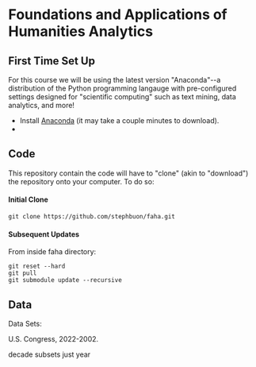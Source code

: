 # Foundations and Applications of Humanities Analytics


## First Time Set Up
For this course we will be using the latest version "Anaconda"--a distribution of the Python programming langauge with pre-configured settings designed for "scientific computing" such as text mining, data analytics, and more! 

- Install [Anaconda](https://www.anaconda.com/products/distribution#macos) (it may take a couple minutes to download).
- 


## Code

This repository contain the code 
will have to "clone" (akin to "download") the repository onto your computer. To do so: 

#### Initial Clone

```
git clone https://github.com/stephbuon/faha.git
```

#### Subsequent Updates

From inside faha directory:

```
git reset --hard
git pull
git submodule update --recursive 
```

## Data 

Data Sets: 

U.S. Congress, 2022-2002.

decade subsets 
just year 





